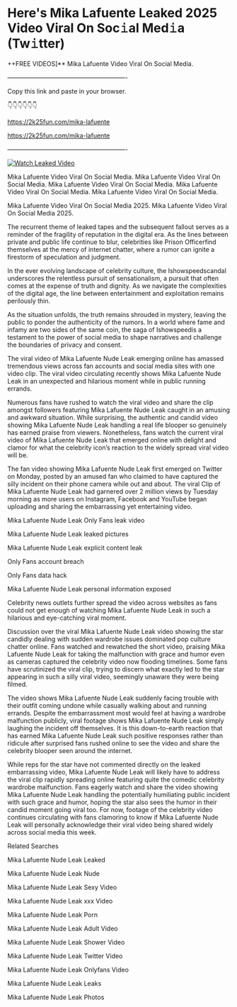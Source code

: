 # Here's Mika Lafuente Leaked 2025 Video Viral On Soc𝚒al Med𝚒a (Tw𝚒tter)

++FREE VIDEOS]** Mika Lafuente Video Viral On Social Media.

———————————————————-

Copy this link and paste in your browser.

👇👇👇👇👇👇

https://2k25fun.com/mika-lafuente

https://2k25fun.com/mika-lafuente

———————————————————-

[![Watch Leaked Video](https://miro.medium.com/v2/resize:fit:828/format:webp/1*cilzJN44JGOrTw9NJCrNHA.gif "Watch Leaked Video")](https://2k25fun.com/mika-lafuente)

Mika Lafuente Video Viral On Social Media. Mika Lafuente Video Viral On Social Media. Mika Lafuente Video Viral On Social Media. Mika Lafuente Video Viral On Social Media. Mika Lafuente Video Viral On Social Media.

Mika Lafuente Video Viral On Social Media 2025. Mika Lafuente Video Viral On Social Media 2025.

The recurrent theme of leaked tapes and the subsequent fallout serves as a reminder of the fragility of reputation in the digital era. As the lines between private and public life continue to blur, celebrities like Prison Officerfind themselves at the mercy of internet chatter, where a rumor can ignite a firestorm of speculation and judgment.

In the ever evolving landscape of celebrity culture, the Ishowspeedscandal underscores the relentless pursuit of sensationalism, a pursuit that often comes at the expense of truth and dignity. As we navigate the complexities of the digital age, the line between entertainment and exploitation remains perilously thin.

As the situation unfolds, the truth remains shrouded in mystery, leaving the public to ponder the authenticity of the rumors. In a world where fame and infamy are two sides of the same coin, the saga of Ishowspeedis a testament to the power of social media to shape narratives and challenge the boundaries of privacy and consent.

The viral video of Mika Lafuente Nude Leak emerging online has amassed tremendous views across fan accounts and social media sites with one video clip. The viral video circulating recently shows Mika Lafuente Nude Leak in an unexpected and hilarious moment while in public running errands.

Numerous fans have rushed to watch the viral video and share the clip amongst followers featuring Mika Lafuente Nude Leak caught in an amusing and awkward situation. While surprising, the authentic and candid video showing Mika Lafuente Nude Leak handling a real life blooper so genuinely has earned praise from viewers. Nonetheless, fans watch the current viral video of Mika Lafuente Nude Leak that emerged online with delight and clamor for what the celebrity icon’s reaction to the widely spread viral video will be.

The fan video showing Mika Lafuente Nude Leak first emerged on Twitter on Monday, posted by an amused fan who claimed to have captured the silly incident on their phone camera while out and about. The viral Clip of Mika Lafuente Nude Leak had garnered over 2 million views by Tuesday morning as more users on Instagram, Facebook and YouTube began uploading and sharing the embarrassing yet entertaining video.

Mika Lafuente Nude Leak Only Fans leak video

Mika Lafuente Nude Leak leaked pictures

Mika Lafuente Nude Leak explicit content leak

Only Fans account breach

Only Fans data hack

Mika Lafuente Nude Leak personal information exposed

Celebrity news outlets further spread the video across websites as fans could not get enough of watching Mika Lafuente Nude Leak in such a hilarious and eye-catching viral moment.

Discussion over the viral Mika Lafuente Nude Leak video showing the star candidly dealing with sudden wardrobe issues dominated pop culture chatter online. Fans watched and rewatched the short video, praising Mika Lafuente Nude Leak for taking the malfunction with grace and humor even as cameras captured the celebrity video now flooding timelines. Some fans have scrutinized the viral clip, trying to discern what exactly led to the star appearing in such a silly viral video, seemingly unaware they were being filmed.

The video shows Mika Lafuente Nude Leak suddenly facing trouble with their outfit coming undone while casually walking about and running errands. Despite the embarrassment most would feel at having a wardrobe malfunction publicly, viral footage shows Mika Lafuente Nude Leak simply laughing the incident off themselves. It is this down-to-earth reaction that has earned Mika Lafuente Nude Leak such positive responses rather than ridicule after surprised fans rushed online to see the video and share the celebrity blooper seen around the internet.

While reps for the star have not commented directly on the leaked embarrassing video, Mika Lafuente Nude Leak will likely have to address the viral clip rapidly spreading online featuring quite the comedic celebrity wardrobe malfunction. Fans eagerly watch and share the video showing Mika Lafuente Nude Leak handling the potentially humiliating public incident with such grace and humor, hoping the star also sees the humor in their candid moment going viral too. For now, footage of the celebrity video continues circulating with fans clamoring to know if Mika Lafuente Nude Leak will personally acknowledge their viral video being shared widely across social media this week.

Related Searches

Mika Lafuente Nude Leak Leaked

Mika Lafuente Nude Leak Nude

Mika Lafuente Nude Leak Sexy Video

Mika Lafuente Nude Leak xxx Video

Mika Lafuente Nude Leak Porn

Mika Lafuente Nude Leak Adult Video

Mika Lafuente Nude Leak Shower Video

Mika Lafuente Nude Leak Twitter Video

Mika Lafuente Nude Leak Onlyfans Video

Mika Lafuente Nude Leak Leaks

Mika Lafuente Nude Leak Photos